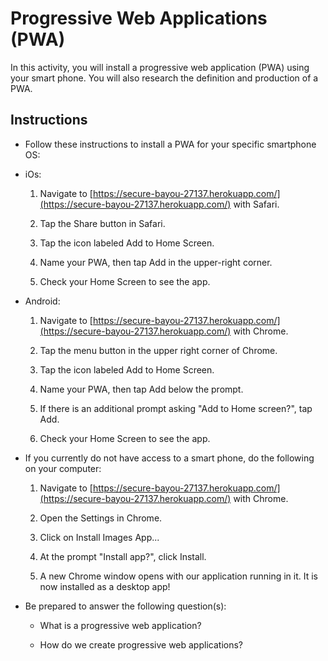 # Progressive Web Applications (PWA)

In this activity, you will install a progressive web application (PWA) using your smart phone. You will also research the definition and production of a PWA. 

## Instructions

* Follow these instructions to install a PWA for your specific smartphone OS:

* iOs:

  1. Navigate to [https://secure-bayou-27137.herokuapp.com/](https://secure-bayou-27137.herokuapp.com/) with Safari.

  2. Tap the Share button in Safari.

  3. Tap the icon labeled Add to Home Screen.

  4. Name your PWA, then tap Add in the upper-right corner.

  5. Check your Home Screen to see the app.

* Android:

  1. Navigate to [https://secure-bayou-27137.herokuapp.com/](https://secure-bayou-27137.herokuapp.com/) with Chrome.

  2. Tap the menu button in the upper right corner of Chrome.

  3. Tap the icon labeled Add to Home Screen.

  4. Name your PWA, then tap Add below the prompt.

  5. If there is an additional prompt asking "Add to Home screen?", tap Add.

  6. Check your Home Screen to see the app.

* If you currently do not have access to a smart phone, do the following on your computer:

  1. Navigate to [https://secure-bayou-27137.herokuapp.com/](https://secure-bayou-27137.herokuapp.com/) with Chrome.

  2. Open the Settings in Chrome.
  
  3. Click on Install Images App...

  4. At the prompt "Install app?", click Install.

  5. A new Chrome window opens with our application running in it. It is now installed as a desktop app!

* Be prepared to answer the following question(s): 

  * What is a progressive web application? 

  * How do we create progressive web applications?